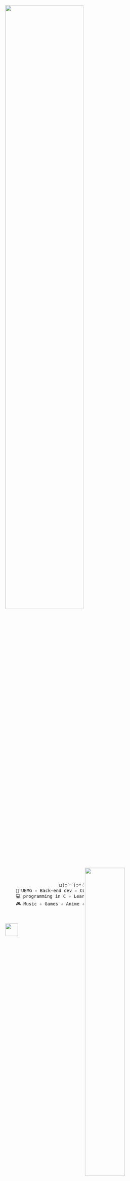 <div align="left">
<img src="https://readme-typing-svg.demolab.com?font=Inconsolata&weight=500&size=50&duration=4000&pause=300&color=FFC0CB&center=true&vCenter=true&multiline=true&repeat=true&random=false&width=1300&height=140&lines=Hello%2C+World!;I'm+Yasmim+Mendes+%E2%9C%A9" width="70%" />
<img src="https://usagif.com/wp-content/uploads/2022/hqgif/anya-forger-spy-family-acegif-89.gif" width="50%" align="right" />
<br><br>
<pre>
<div align="center">
                    ଘ(੭ˊᵕˋ)੭* ੈ✩‧₊˚
    📖 UEMG ✧ Back-end dev ✧ Computer Engineering
    💻 programming in C ✧ Learning C# and Python
    🎮 Music ✧ Games ✧ Anime ✧ Code ✧ RPG
</pre>
<br><br>
<img src="https://raw.githubusercontent.com/innng/innng/master/assets/kyubey.gif" height="40" />
<br><br><br>
</div>
